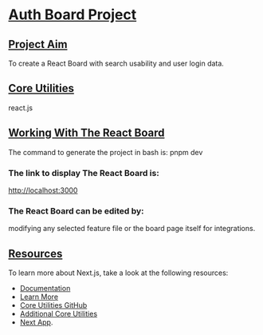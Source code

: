 # **<ins>Auth Board Project</ins>**

## **<ins>Project Aim</ins>**
To create a React Board with search usability and user login data.

## **<ins>Core Utilities</ins>**
react.js

## **<ins>Working With The React Board</ins>**
The command to generate the project in bash is:
pnpm dev

### The link to display The React Board is:
[http://localhost:3000](http://localhost:3000)

### The React Board can be edited by:
modifying any selected feature file or the board page itself for integrations.

## **<ins>Resources</ins>**
To learn more about Next.js, take a look at the following resources:

- [Documentation](https://nextjs.org/docs)
- [Learn More](https://nextjs.org/learn)
- [Core Utilities GitHub](https://github.com/vercel/next.js)
- [Additional Core Utilities](https://nextjs.org)
- [Next App](https://nextjs.org/docs/app/api-reference/cli/create-next-app).
